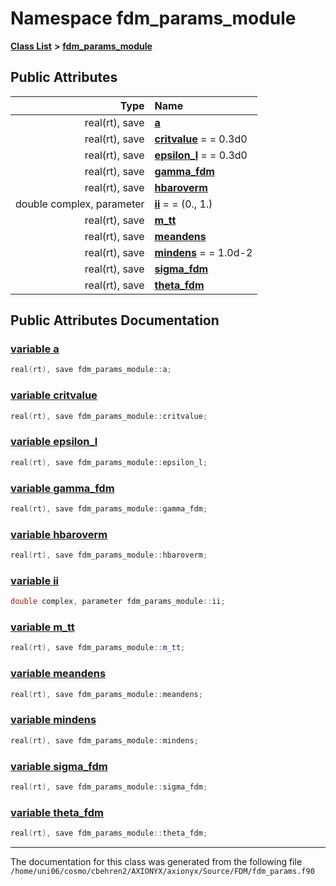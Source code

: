 
# Namespace fdm\_params\_module


[**Class List**](annotated.md) **>** [**fdm\_params\_module**](namespacefdm__params__module.md)


















## Public Attributes

| Type | Name |
| ---: | :--- |
|  real(rt), save | [**a**](namespacefdm__params__module.md#variable-a)  <br> |
|  real(rt), save | [**critvalue**](namespacefdm__params__module.md#variable-critvalue)   = = 0.3d0<br> |
|  real(rt), save | [**epsilon\_l**](namespacefdm__params__module.md#variable-epsilon-l)   = = 0.3d0<br> |
|  real(rt), save | [**gamma\_fdm**](namespacefdm__params__module.md#variable-gamma-fdm)  <br> |
|  real(rt), save | [**hbaroverm**](namespacefdm__params__module.md#variable-hbaroverm)  <br> |
|  double complex, parameter | [**ii**](namespacefdm__params__module.md#variable-ii)   = = (0., 1.)<br> |
|  real(rt), save | [**m\_tt**](namespacefdm__params__module.md#variable-m-tt)  <br> |
|  real(rt), save | [**meandens**](namespacefdm__params__module.md#variable-meandens)  <br> |
|  real(rt), save | [**mindens**](namespacefdm__params__module.md#variable-mindens)   = = 1.0d-2<br> |
|  real(rt), save | [**sigma\_fdm**](namespacefdm__params__module.md#variable-sigma-fdm)  <br> |
|  real(rt), save | [**theta\_fdm**](namespacefdm__params__module.md#variable-theta-fdm)  <br> |










## Public Attributes Documentation


### <a href="#variable-a" id="variable-a">variable a </a>


```cpp
real(rt), save fdm_params_module::a;
```



### <a href="#variable-critvalue" id="variable-critvalue">variable critvalue </a>


```cpp
real(rt), save fdm_params_module::critvalue;
```



### <a href="#variable-epsilon-l" id="variable-epsilon-l">variable epsilon\_l </a>


```cpp
real(rt), save fdm_params_module::epsilon_l;
```



### <a href="#variable-gamma-fdm" id="variable-gamma-fdm">variable gamma\_fdm </a>


```cpp
real(rt), save fdm_params_module::gamma_fdm;
```



### <a href="#variable-hbaroverm" id="variable-hbaroverm">variable hbaroverm </a>


```cpp
real(rt), save fdm_params_module::hbaroverm;
```



### <a href="#variable-ii" id="variable-ii">variable ii </a>


```cpp
double complex, parameter fdm_params_module::ii;
```



### <a href="#variable-m-tt" id="variable-m-tt">variable m\_tt </a>


```cpp
real(rt), save fdm_params_module::m_tt;
```



### <a href="#variable-meandens" id="variable-meandens">variable meandens </a>


```cpp
real(rt), save fdm_params_module::meandens;
```



### <a href="#variable-mindens" id="variable-mindens">variable mindens </a>


```cpp
real(rt), save fdm_params_module::mindens;
```



### <a href="#variable-sigma-fdm" id="variable-sigma-fdm">variable sigma\_fdm </a>


```cpp
real(rt), save fdm_params_module::sigma_fdm;
```



### <a href="#variable-theta-fdm" id="variable-theta-fdm">variable theta\_fdm </a>


```cpp
real(rt), save fdm_params_module::theta_fdm;
```



------------------------------
The documentation for this class was generated from the following file `/home/uni06/cosmo/cbehren2/AXIONYX/axionyx/Source/FDM/fdm_params.f90`